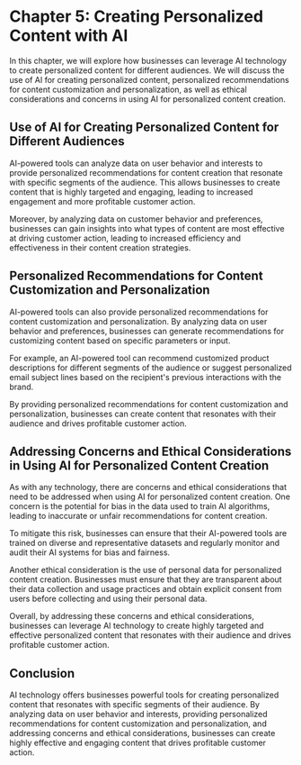 Chapter 5: Creating Personalized Content with AI
================================================

In this chapter, we will explore how businesses can leverage AI technology to create personalized content for different audiences. We will discuss the use of AI for creating personalized content, personalized recommendations for content customization and personalization, as well as ethical considerations and concerns in using AI for personalized content creation.

Use of AI for Creating Personalized Content for Different Audiences
-------------------------------------------------------------------

AI-powered tools can analyze data on user behavior and interests to provide personalized recommendations for content creation that resonate with specific segments of the audience. This allows businesses to create content that is highly targeted and engaging, leading to increased engagement and more profitable customer action.

Moreover, by analyzing data on customer behavior and preferences, businesses can gain insights into what types of content are most effective at driving customer action, leading to increased efficiency and effectiveness in their content creation strategies.

Personalized Recommendations for Content Customization and Personalization
--------------------------------------------------------------------------

AI-powered tools can also provide personalized recommendations for content customization and personalization. By analyzing data on user behavior and preferences, businesses can generate recommendations for customizing content based on specific parameters or input.

For example, an AI-powered tool can recommend customized product descriptions for different segments of the audience or suggest personalized email subject lines based on the recipient's previous interactions with the brand.

By providing personalized recommendations for content customization and personalization, businesses can create content that resonates with their audience and drives profitable customer action.

Addressing Concerns and Ethical Considerations in Using AI for Personalized Content Creation
--------------------------------------------------------------------------------------------

As with any technology, there are concerns and ethical considerations that need to be addressed when using AI for personalized content creation. One concern is the potential for bias in the data used to train AI algorithms, leading to inaccurate or unfair recommendations for content creation.

To mitigate this risk, businesses can ensure that their AI-powered tools are trained on diverse and representative datasets and regularly monitor and audit their AI systems for bias and fairness.

Another ethical consideration is the use of personal data for personalized content creation. Businesses must ensure that they are transparent about their data collection and usage practices and obtain explicit consent from users before collecting and using their personal data.

Overall, by addressing these concerns and ethical considerations, businesses can leverage AI technology to create highly targeted and effective personalized content that resonates with their audience and drives profitable customer action.

Conclusion
----------

AI technology offers businesses powerful tools for creating personalized content that resonates with specific segments of their audience. By analyzing data on user behavior and interests, providing personalized recommendations for content customization and personalization, and addressing concerns and ethical considerations, businesses can create highly effective and engaging content that drives profitable customer action.
